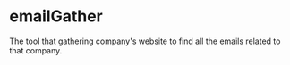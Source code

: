 # emailGather
The tool that gathering company's website to find all the emails related to that company.
